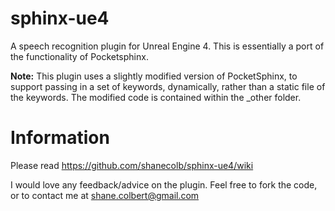 # sphinx-ue4
A speech recognition plugin for Unreal Engine 4. 
This is essentially a port of the functionality of Pocketsphinx.

<b>Note:</b> 
This plugin uses a slightly modified version of PocketSphinx, to support passing in a set of keywords, dynamically, rather than a static file of the keywords. The modified code is contained within the _other folder.

# Information
Please read https://github.com/shanecolb/sphinx-ue4/wiki

I would love any feedback/advice on the plugin.
Feel free to fork the code, or to contact me at shane.colbert@gmail.com
